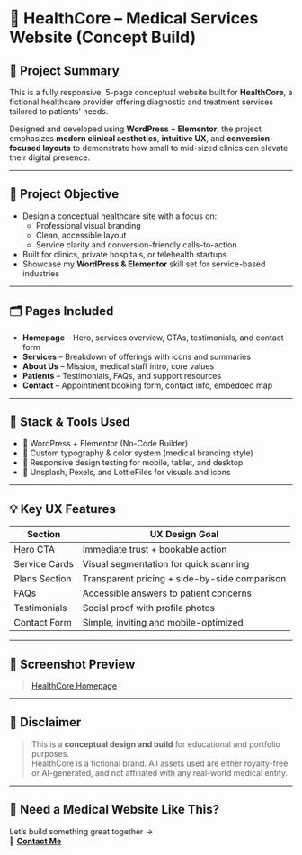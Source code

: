 # 🏥 HealthCore – Medical Services Website (Concept Build)

## 📝 Project Summary

This is a fully responsive, 5-page conceptual website built for **HealthCore**, a fictional healthcare provider offering diagnostic and treatment services tailored to patients' needs.

Designed and developed using **WordPress + Elementor**, the project emphasizes **modern clinical aesthetics**, **intuitive UX**, and **conversion-focused layouts** to demonstrate how small to mid-sized clinics can elevate their digital presence.

---

## 🎯 Project Objective

- Design a conceptual healthcare site with a focus on:
  - Professional visual branding
  - Clean, accessible layout
  - Service clarity and conversion-friendly calls-to-action
- Built for clinics, private hospitals, or telehealth startups
- Showcase my **WordPress & Elementor** skill set for service-based industries

---

## 🗂️ Pages Included

- **Homepage** – Hero, services overview, CTAs, testimonials, and contact form
- **Services** – Breakdown of offerings with icons and summaries
- **About Us** – Mission, medical staff intro, core values
- **Patients** – Testimonials, FAQs, and support resources
- **Contact** – Appointment booking form, contact info, embedded map

---

## 🧰 Stack & Tools Used

- 🧱 WordPress + Elementor (No-Code Builder)
- 🎨 Custom typography & color system (medical branding style)
- 🧪 Responsive design testing for mobile, tablet, and desktop
- 📸 Unsplash, Pexels, and LottieFiles for visuals and icons

---

## 💡 Key UX Features

| Section | UX Design Goal |
|--------|----------------|
| Hero CTA | Immediate trust + bookable action |
| Service Cards | Visual segmentation for quick scanning |
| Plans Section | Transparent pricing + side-by-side comparison |
| FAQs | Accessible answers to patient concerns |
| Testimonials | Social proof with profile photos |
| Contact Form | Simple, inviting and mobile-optimized |

---

## 📸 Screenshot Preview

> [HealthCore Homepage](./assets/healthcore-homepage-full.png)

---

## 📜 Disclaimer

> This is a **conceptual design and build** for educational and portfolio purposes.  
> HealthCore is a fictional brand. All assets used are either royalty-free or AI-generated, and not affiliated with any real-world medical entity.

---

## 💬 Need a Medical Website Like This?

Let’s build something great together →  
📩 **[Contact Me](mailto:emmanuelsamuel.dev@gmail.com)**
